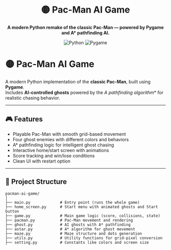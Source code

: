 <h1 align="center">🟡 Pac-Man AI Game</h1>

<p align="center">
  <b>A modern Python remake of the classic Pac-Man — powered by Pygame and A* pathfinding AI.</b>
</p>

<p align="center">
  <img src="https://img.shields.io/badge/Python-3.8%2B-blue?logo=python" alt="Python">
  <img src="https://img.shields.io/badge/Pygame-2.0%2B-green?logo=pygame" alt="Pygame">
</p>



# 🟡 Pac-Man AI Game

A modern Python implementation of the **classic Pac-Man**, built using **Pygame**.  
Includes **AI-controlled ghosts** powered by the **A* pathfinding algorithm** for realistic chasing behavior.

---

## 🎮 Features

- Playable Pac-Man with smooth grid-based movement  
- Four ghost enemies with different colors and behaviors  
- A* pathfinding logic for intelligent ghost chasing  
- Interactive home/start screen with animations  
- Score tracking and win/lose conditions  
- Clean UI with restart option

---

## 🧩 Project Structure

```
pacman-ai-game/
│
├── main.py             # Entry point (runs the whole game)
├── home_screen.py      # Start menu with animated ghosts and Start button
├── game.py             # Main game logic (score, collisions, state)
├── pacman.py           # Pac-Man movement and rendering
├── ghost.py            # AI ghosts with A* pathfinding
├── astar.py            # A* algorithm for ghost movement
├── maze.py             # Maze structure and dots generation
├── utils.py            # Utility functions for grid-pixel conversion
├── setting.py          # Constants like colors and screen size

```
